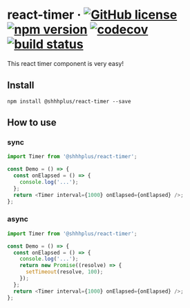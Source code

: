 # react-timer &middot; [![GitHub license](https://img.shields.io/badge/license-MIT-blue.svg)](https://github.com/shhhplus/react-timer/blob/master/LICENSE) [![npm version](https://img.shields.io/npm/v/@shhhplus/react-timer.svg?style=flat)](https://www.npmjs.com/package/@shhhplus/react-timer) [![codecov](https://img.shields.io/codecov/c/github/shhhplus/react-timer/master?token=FOCNEWKWBC)](https://codecov.io/gh/shhhplus/react-timer) [![build status](https://img.shields.io/github/actions/workflow/status/shhhplus/react-timer/cd.yml)](https://github.com/shhhplus/react-timer/actions)

This react timer component is very easy!

## Install

`npm install @shhhplus/react-timer --save`

## How to use

### sync

```javascript
import Timer from '@shhhplus/react-timer';

const Demo = () => {
  const onElapsed = () => {
    console.log('...');
  };
  return <Timer interval={1000} onElapsed={onElapsed} />;
};
```

### async

```javascript
import Timer from '@shhhplus/react-timer';

const Demo = () => {
  const onElapsed = () => {
    console.log('...');
    return new Promise((resolve) => {
      setTimeout(resolve, 100);
    });
  };
  return <Timer interval={1000} onElapsed={onElapsed} />;
};
```

